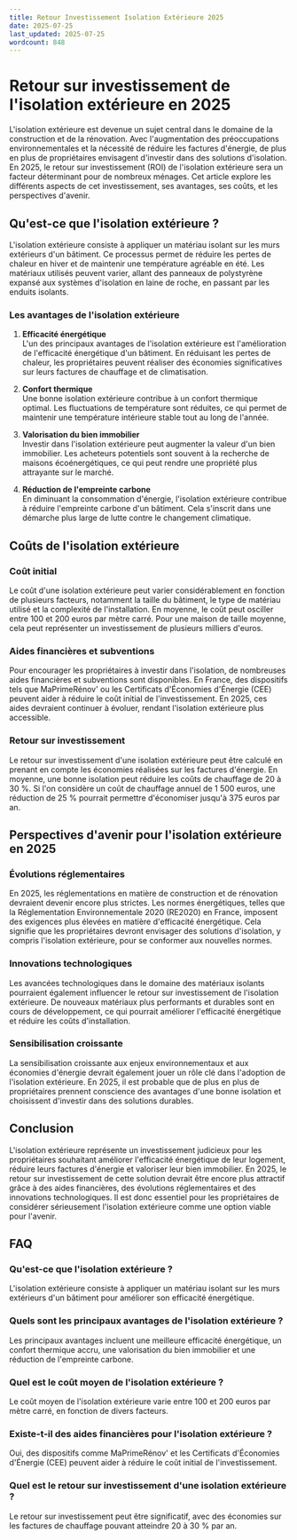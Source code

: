 ```yaml
---
title: Retour Investissement Isolation Extérieure 2025
date: 2025-07-25
last_updated: 2025-07-25
wordcount: 848
---
```


# Retour sur investissement de l'isolation extérieure en 2025

L'isolation extérieure est devenue un sujet central dans le domaine de la construction et de la rénovation. Avec l'augmentation des préoccupations environnementales et la nécessité de réduire les factures d'énergie, de plus en plus de propriétaires envisagent d'investir dans des solutions d'isolation. En 2025, le retour sur investissement (ROI) de l'isolation extérieure sera un facteur déterminant pour de nombreux ménages. Cet article explore les différents aspects de cet investissement, ses avantages, ses coûts, et les perspectives d'avenir.

## Qu'est-ce que l'isolation extérieure ?

L'isolation extérieure consiste à appliquer un matériau isolant sur les murs extérieurs d'un bâtiment. Ce processus permet de réduire les pertes de chaleur en hiver et de maintenir une température agréable en été. Les matériaux utilisés peuvent varier, allant des panneaux de polystyrène expansé aux systèmes d'isolation en laine de roche, en passant par les enduits isolants.

### Les avantages de l'isolation extérieure

1. **Efficacité énergétique**  
   L'un des principaux avantages de l'isolation extérieure est l'amélioration de l'efficacité énergétique d'un bâtiment. En réduisant les pertes de chaleur, les propriétaires peuvent réaliser des économies significatives sur leurs factures de chauffage et de climatisation.

2. **Confort thermique**  
   Une bonne isolation extérieure contribue à un confort thermique optimal. Les fluctuations de température sont réduites, ce qui permet de maintenir une température intérieure stable tout au long de l'année.

3. **Valorisation du bien immobilier**  
   Investir dans l'isolation extérieure peut augmenter la valeur d'un bien immobilier. Les acheteurs potentiels sont souvent à la recherche de maisons écoénergétiques, ce qui peut rendre une propriété plus attrayante sur le marché.

4. **Réduction de l'empreinte carbone**  
   En diminuant la consommation d'énergie, l'isolation extérieure contribue à réduire l'empreinte carbone d'un bâtiment. Cela s'inscrit dans une démarche plus large de lutte contre le changement climatique.

## Coûts de l'isolation extérieure

### Coût initial

Le coût d'une isolation extérieure peut varier considérablement en fonction de plusieurs facteurs, notamment la taille du bâtiment, le type de matériau utilisé et la complexité de l'installation. En moyenne, le coût peut osciller entre 100 et 200 euros par mètre carré. Pour une maison de taille moyenne, cela peut représenter un investissement de plusieurs milliers d'euros.

### Aides financières et subventions

Pour encourager les propriétaires à investir dans l'isolation, de nombreuses aides financières et subventions sont disponibles. En France, des dispositifs tels que MaPrimeRénov' ou les Certificats d'Économies d'Énergie (CEE) peuvent aider à réduire le coût initial de l'investissement. En 2025, ces aides devraient continuer à évoluer, rendant l'isolation extérieure plus accessible.

### Retour sur investissement

Le retour sur investissement d'une isolation extérieure peut être calculé en prenant en compte les économies réalisées sur les factures d'énergie. En moyenne, une bonne isolation peut réduire les coûts de chauffage de 20 à 30 %. Si l'on considère un coût de chauffage annuel de 1 500 euros, une réduction de 25 % pourrait permettre d'économiser jusqu'à 375 euros par an.

## Perspectives d'avenir pour l'isolation extérieure en 2025

### Évolutions réglementaires

En 2025, les réglementations en matière de construction et de rénovation devraient devenir encore plus strictes. Les normes énergétiques, telles que la Réglementation Environnementale 2020 (RE2020) en France, imposent des exigences plus élevées en matière d'efficacité énergétique. Cela signifie que les propriétaires devront envisager des solutions d'isolation, y compris l'isolation extérieure, pour se conformer aux nouvelles normes.

### Innovations technologiques

Les avancées technologiques dans le domaine des matériaux isolants pourraient également influencer le retour sur investissement de l'isolation extérieure. De nouveaux matériaux plus performants et durables sont en cours de développement, ce qui pourrait améliorer l'efficacité énergétique et réduire les coûts d'installation.

### Sensibilisation croissante

La sensibilisation croissante aux enjeux environnementaux et aux économies d'énergie devrait également jouer un rôle clé dans l'adoption de l'isolation extérieure. En 2025, il est probable que de plus en plus de propriétaires prennent conscience des avantages d'une bonne isolation et choisissent d'investir dans des solutions durables.

## Conclusion

L'isolation extérieure représente un investissement judicieux pour les propriétaires souhaitant améliorer l'efficacité énergétique de leur logement, réduire leurs factures d'énergie et valoriser leur bien immobilier. En 2025, le retour sur investissement de cette solution devrait être encore plus attractif grâce à des aides financières, des évolutions réglementaires et des innovations technologiques. Il est donc essentiel pour les propriétaires de considérer sérieusement l'isolation extérieure comme une option viable pour l'avenir.

## FAQ

### Qu'est-ce que l'isolation extérieure ?

L'isolation extérieure consiste à appliquer un matériau isolant sur les murs extérieurs d'un bâtiment pour améliorer son efficacité énergétique.

### Quels sont les principaux avantages de l'isolation extérieure ?

Les principaux avantages incluent une meilleure efficacité énergétique, un confort thermique accru, une valorisation du bien immobilier et une réduction de l'empreinte carbone.

### Quel est le coût moyen de l'isolation extérieure ?

Le coût moyen de l'isolation extérieure varie entre 100 et 200 euros par mètre carré, en fonction de divers facteurs.

### Existe-t-il des aides financières pour l'isolation extérieure ?

Oui, des dispositifs comme MaPrimeRénov' et les Certificats d'Économies d'Énergie (CEE) peuvent aider à réduire le coût initial de l'investissement.

### Quel est le retour sur investissement d'une isolation extérieure ?

Le retour sur investissement peut être significatif, avec des économies sur les factures de chauffage pouvant atteindre 20 à 30 % par an.